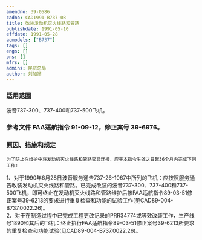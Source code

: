 ```yaml
---
amendno: 39-0586  
cadno: CAD1991-B737-08  
title: 改装发动机灭火线路和管路  
publishdate: 1991-05-10  
effdate: 1991-05-28  
acmodels: ["B737"]  
tags: []  
engs: []  
pns: []  
mfrs: []  
admins: 民航总局  
author: 刘加祯  
---
```

  
### 适用范围  
波音737-300、737-400和737-500飞机。  
  
<!--more-->  
### 参考文件    FAA适航指令 91-09-12，修正案号 39-6976。  
  
### 原因、措施和规定  
    为了防止在维护中将发动机灭火线路和管路交叉连接，应于本指令生效之日起36个月内完成下列工作:  
1、对于1990年6月28日波音服务通告737-26-1067中所列的飞机：应按照服务通告改装发动机灭火线路和管路。已完成改装的波音737-300、737-400和737-500飞机，即可终止在发动机灭火线路和管路维护后按FAA适航指令89-03-51修正案号39-6213的要求进行重复检查和功能的试验工作(见CAD89-004-B737.0022.26)。  
    2、对于在制造过程中已完成工程更改记录的PRR34774或等效改装工作，生产线号1890和其后的飞机：终止执行FAA适航指令89-03-51修正案号39-6213所要求的重复检查和功能试验(见CAD89-004-B737.0022.26)。  
